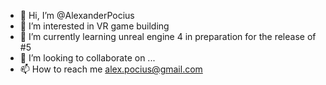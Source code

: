 - 👋 Hi, I’m @AlexanderPocius
- 👀 I’m interested in VR game building
- 🌱 I’m currently learning unreal engine 4 in preparation for the release of #5
- 💞️ I’m looking to collaborate on ...
- 📫 How to reach me alex.pocius@gmail.com

<!---
AlexanderPocius/AlexanderPocius is a ✨ special ✨ repository because its `README.md` (this file) appears on your GitHub profile.
You can click the Preview link to take a look at your changes.
--->
